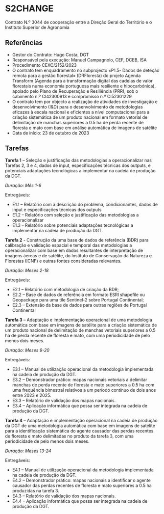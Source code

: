 # S2CHANGE 
Contrato N.º 3044 de cooperação entre a Direção Geral do Território e o Instituto Superior de Agronomia

## Referências

* Gestor do Contrato: Hugo Costa, DGT
* Responsável pela execução: Manuel Campagnolo, CEF, DCEB, ISA
* Procedimento CEXC/2152/2023
* O contrato tem enquadramento no subprojecto «P1.5- Dados de deteção remota para a gestão
florestal» (DRFloresta) do projeto Agenda Transform (Agenda para a transformação digital das
cadeias de valor florestais numa economia portuguesa mais resiliente e hipocarbónica), apoiado
pelo Plano de Recuperação e Resiliência (PRR), sob o cabimento n.º CI42300913 e compromisso n.º
CI52301229
* O contrato tem por objecto a realização de atividades de investigação e
desenvolvimento (I&D) para o desenvolvimento de metodologias eficazes à escala nacional e
eficientes a nível computacional para a criação sistemática de um produto nacional em formato
vetorial de delimitação de manchas superiores a 0.5 ha de perda recente de floresta e mato com
base em análise automática de imagens de satélite
* Data de início: 23 de outubro de 2023

## Tarefas

**Tarefa 1** – Seleção e justificação das metodologias a operacionalizar nas Tarefas 2, 3 e 4, dados de input, especificações técnicas dos outputs, e potenciais adaptações tecnológicas a implementar na cadeia de produção da DGT.

*Duração: Mês 1-6*

Entregáveis:
  * E1.1 – Relatório com a descrição do problema, condicionantes, dados de input e especificações técnicas dos outputs
  * E1.2 – Relatório com seleção e justificação das metodologias a operacionalizar
  * E1.3 – Relatório sobre potenciais adaptações tecnológicas a implementar na cadeia de produção da DGT.

**Tarefa 2** - Construção da uma base de dados de referência (BDR) para calibração e validação espacial e temporal das metodologias a operacionalizar com base em dados resultantes de interpretação de imagens áereas e de satélite, do Instituto de Conservação da Natureza e Florestas (ICNF) e outras fontes consideradas relevantes.

*Duração: Meses 2-18*

Entregáveis:  
  * E2.1 – Relatório com metodologia de criação da BDR;
  * E2.2 – Base de dados de referência em formato ESRI shapefile ou Geopackage para uma tile Sentinel-2 sobre Portugal Continental;
  * E2.3 – Extensão da base de dados para outras regiões de Portugal Continental

**Tarefa 3** – Adaptação e implementação operacional de uma metodologia automática com base em imagens de satélite para a criação sistemática de um produto nacional de delimitação de manchas vetoriais superiores a 0.5 ha de perda recente de floresta e mato, com uma periodicidade de pelo menos dois meses.

*Duração: Meses 9-20*

Entregáveis:
  * E3.1 – Manual de utilização operacional da metodologia implementada na cadeia de produção da DGT.
  * E3.2 – Demonstrador prático: mapas nacionais vetoriais a delimitar manchas de perda recente de floresta e mato superiores a 0.5 ha com uma frequência bimestral relativos a um período contínuo de dois anos entre 2023 e 2025.
  * E3.3 – Relatório de validação dos mapas nacionais.
  * E3.4 – Aplicação informática que possa ser integrada na cadeia de produção da DGT.

**Tarefa 4** – Adaptação e implementação operacional na cadeia de produção da DGT de uma metodologia automática com base em imagens de satélite para a identificação sistemática do agente causador das perdas recentes de floresta e mato delimitadas no produto da tarefa 3, com uma periodicidade de pelo menos dois meses.

*Duração: Meses 13-24*

Entregáveis:
  * E4.1 – Manual de utilização operacional da metodologia implementada na cadeia de produção da DGT.
  * E4.2 – Demonstrador prático: mapas nacionais a identificar o agente causador das perdas recentes de floresta e mato superiores a 0.5 ha produzidas na tarefa 3.
  * E4.3 – Relatório de validação dos mapas nacionais.
  * E4.4 – Aplicação informática que possa ser integrada na cadeia de produção da DGT. 
